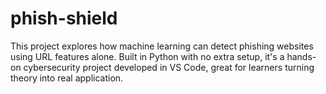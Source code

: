 # phish-shield
This project explores how machine learning can detect phishing websites using URL features alone. Built in Python with no extra setup, it's a hands-on cybersecurity project developed in VS Code, great for learners turning theory into real application.

